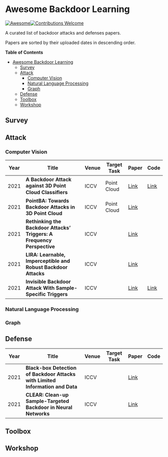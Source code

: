 # Awesome Backdoor Learning

[![Awesome](https://cdn.rawgit.com/sindresorhus/awesome/d7305f38d29fed78fa85652e3a63e154dd8e8829/media/badge.svg)](https://github.com/sindresorhus/awesome)[![Contributions Welcome](https://img.shields.io/badge/Contributions-welcome-brightgreen.svg?style=flat-square)](http://makeapullrequest.com)

A curated list of backdoor attacks and defenses papers.

Papers are sorted by their uploaded dates in descending order.

**Table of Contents**
- [Awesome Backdoor Learning](#awesome-backdoor-learning)
  - [Survey](#survey)
  - [Attack](#attack)
    - [Computer Vision](#computer-vision)
    - [Natural Language Processing](#natural-language-processing)
    - [Graph](#graph)
  - [Defense](#defense)
  - [Toolbox](#toolbox)
  - [Workshop](#workshop)
## Survey

## Attack

### Computer Vision

| Year | Title                                                        | Venue | Target Task | Paper                                                        | Code                                           |
| ---- | ------------------------------------------------------------ | ----- | ----------- | ------------------------------------------------------------ | ---------------------------------------------- |
| 2021 | **A Backdoor Attack against 3D Point Cloud Classiﬁers**      | ICCV  | Point Cloud | [Link](https://openaccess.thecvf.com/content/ICCV2021/papers/Xiang_A_Backdoor_Attack_Against_3D_Point_Cloud_Classifiers_ICCV_2021_paper.pdf) | [Link](https://github.com/zhenxianglance/PCBA) |
| 2021 | **PointBA: Towards Backdoor Attacks in 3D Point Cloud**      | ICCV  | Point Cloud | [Link](https://arxiv.org/abs/2103.16074)                     |                                                |
| 2021 | **Rethinking the Backdoor Attacks’ Triggers: A Frequency Perspective** | ICCV  |             | [Link](https://arxiv.org/abs/2104.03413)                     |                                                |
| 2021 | **LIRA: Learnable, Imperceptible and Robust Backdoor Attacks** | ICCV  |             | [Link](https://openaccess.thecvf.com/content/ICCV2021/papers/Doan_LIRA_Learnable_Imperceptible_and_Robust_Backdoor_Attacks_ICCV_2021_paper.pdf) |                                                |
| 2021 | **Invisible Backdoor Attack With Sample-Specific Triggers**  | ICCV  |             | [Link](http://arxiv.org/abs/2012.03816)                      | [Link](https://github.com/yuezunli/ISSBA)     |



### Natural Language Processing

### Graph

## Defense

| Year | Title                                                        | Venue | Target Task | Paper                                                        | Code |
| ---- | ------------------------------------------------------------ | ----- | ----------- | ------------------------------------------------------------ | ---- |
| 2021 | **Black-box Detection of Backdoor Attacks with Limited Information and Data** | ICCV  |             | [Link](https://arxiv.org/abs/2103.13127)                     |      |
| 2021 | **CLEAR: Clean-up Sample-Targeted Backdoor in Neural Networks** | ICCV  |             | [Link](https://openaccess.thecvf.com/content/ICCV2021/papers/Zhu_CLEAR_Clean-Up_Sample-Targeted_Backdoor_in_Neural_Networks_ICCV_2021_paper.pdf) |      |

## Toolbox

## Workshop








